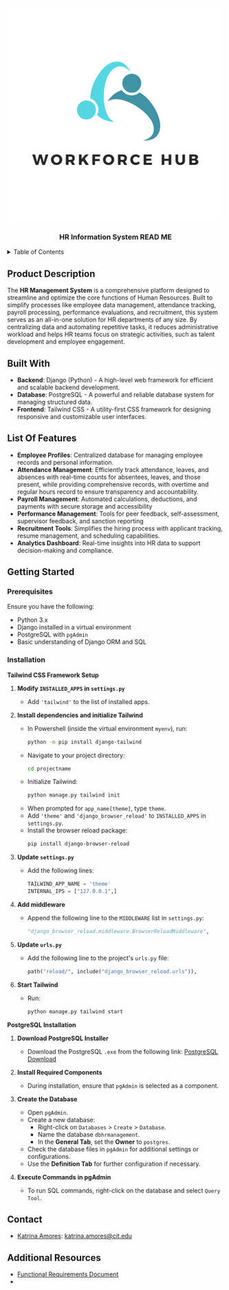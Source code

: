 <!-- PROJECT LOGO -->
<div align="center">
    <img src="https://github.com/drewqt11/IT342-WorkforceHub/blob/bd1cc260de64edbaacd0f03b2e5184805cd76570/Logo%20with%20Background.png" alt="logoText">
    <h3>HR Information System READ ME</h3>
</div>

<details>
  <summary>Table of Contents</summary>
  <ol>
    <li>
      <h5>About The Project</h5>
      <ul>
        <li><a href="#product-description">Product Description</a></li>
          <li><a href="#built-with">Built With</a></li>
      </ul>
    </li>
       <li>
       <h5>List of Features</h5>
      <ul>
        <li><a href="#feature-1">Feature 1</a></li>
        <li><a href="#feature-2">Feature 2</a></li>
        <li><a href="#feature-3">Feature 3</a></li>
        <li><a href="#feature-4">Feature 4</a></li>
        <li><a href="#feature-5">Feature 5</a></li>
        <li><a href="#feature-6">Feature 6</a></li>
        <li><a href="#feature-7">Feature 7</a></li>
        <li><a href="#feature-8">Feature 8</a></li>
      </ul>
    </li>
    <li>
       <h5>Getting Started</h5>
      <ul>
        <li><a href="#prerequisites">Prerequisites</a></li>
        <li><a href="#installation">Installation</a></li>
      </ul>
    </li>
     <li><a href="#additional-resources"> <h5>Additional Resources</h5></a></li>
     <li><a href="#contact"> <h5>Developers Profile</h5></a></li>
  </ol>
</details>



## Product Description

The **HR Management System** is a comprehensive platform designed to streamline and optimize the core functions of Human Resources. Built to simplify processes like employee data management, attendance tracking, payroll processing, performance evaluations, and recruitment, this system serves as an all-in-one solution for HR departments of any size. By centralizing data and automating repetitive tasks, it reduces administrative workload and helps HR teams focus on strategic activities, such as talent development and employee engagement.


## Built With  

- **Backend**: Django (Python) - A high-level web framework for efficient and scalable backend development.  
- **Database**: PostgreSQL - A powerful and reliable database system for managing structured data.  
- **Frontend**: Tailwind CSS - A utility-first CSS framework for designing responsive and customizable user interfaces.  


## List Of Features
- **Employee Profiles**: Centralized database for managing employee records and personal information.
- **Attendance Management**: Efficiently track attendance, leaves, and absences with real-time counts for absentees, leaves, and those present, while providing comprehensive records, with overtime and  regular hours record to ensure transparency and accountability.
- **Payroll Management**: Automated calculations, deductions, and payments with secure storage and accessibility
- **Performance Management**: Tools for peer feedback, self-assessment, supervisor feedback, and sanction reporting
- **Recruitment Tools**: Simplifies the hiring process with applicant tracking, resume management, and scheduling capabilities.
- **Analytics Dashboard**: Real-time insights into HR data to support decision-making and compliance.

## Getting Started

### Prerequisites
Ensure you have the following:
- Python 3.x
- Django installed in a virtual environment
- PostgreSQL with `pgAdmin`
- Basic understanding of Django ORM and SQL

### Installation

**Tailwind CSS Framework Setup** 


1. **Modify `INSTALLED_APPS` in `settings.py`**
   - Add `'tailwind'` to the list of installed apps.

2. **Install dependencies and initialize Tailwind**
   - In Powershell (inside the virtual environment `myenv`), run:
     ```bash
     python -m pip install django-tailwind
     ```
   - Navigate to your project directory:
     ```bash
     cd projectname
     ```
   - Initialize Tailwind:
     ```bash
     python manage.py tailwind init
     ```
   - When prompted for `app_name[theme]`, type `theme`.
   - Add `'theme'` and `'django_browser_reload'` to `INSTALLED_APPS` in `settings.py`.
   - Install the browser reload package:
     ```bash
     pip install django-browser-reload
     ```

3. **Update `settings.py`**
   - Add the following lines:
     ```python
     TAILWIND_APP_NAME = 'theme'
     INTERNAL_IPS = ["127.0.0.1",]
     ```

4. **Add middleware**
   - Append the following line to the `MIDDLEWARE` list in `settings.py`:
     ```python
     "django_browser_reload.middleware.BrowserReloadMiddleware",
     ```

5. **Update `urls.py`**
   - Add the following line to the project's `urls.py` file:
     ```python
     path("reload/", include("django_browser_reload.urls")),
     ```

6. **Start Tailwind**
   - Run:
     ```bash
     python manage.py tailwind start


**PostgreSQL Installation** 


1. **Download PostgreSQL Installer**
   - Download the PostgreSQL `.exe` from the following link:
     [PostgreSQL Download](https://www.postgresql.org/ftp/pgadmin/pgadmin4/v8.12/windows/)

2. **Install Required Components**
   - During installation, ensure that `pgAdmin` is selected as a component.

3. **Create the Database**
   - Open `pgAdmin`.
   - Create a new database:
     - Right-click on `Databases` > `Create` > `Database`.
     - Name the database `dbhrmanagement`.
     - In the **General Tab**, set the **Owner** to `postgres`.
   - Check the database files in `pgAdmin` for additional settings or configurations.
   - Use the **Definition Tab** for further configuration if necessary.

4. **Execute Commands in pgAdmin**
   - To run SQL commands, right-click on the database and select `Query Tool`.



## Contact

  
- [Katrina Amores](https://github.com/katkatty21): katrina.amores@cit.edu



## Additional Resources

- [Functional Requirements Document](https://docs.google.com/document/d/1wRUX7TfamZ61ei4otYVEJMC07NCnUOh7NaZMVRlH61s/edit?tab=t.0)
- 






